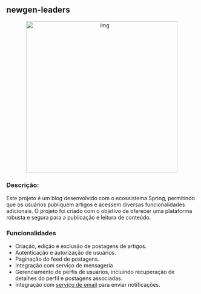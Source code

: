 ## newgen-leaders

<div align="center">
  <img src="https://github.com/raphaelkauan/newgen-leaders/assets/111379005/ed75e89d-8ed9-4642-9d52-4043423e772b" width="400" alt="img">
</div>

### Descrição: 
Este projeto é um blog desenvolvido com o ecossistema Spring, permitindo que os usuários publiquem artigos e acessem diversas funcionalidades adicionais. O projeto foi criado com o objetivo de oferecer uma plataforma robusta e segura para a publicação e leitura de conteúdo.

### Funcionalidades
- Criação, edição e exclusão de postagens de artigos.
- Autenticação e autorização de usuários.
- Paginação do feed de postagens.
- Integração com serviço de mensageria
- Gerenciamento de perfis de usuários, incluindo recuperação de detalhes do perfil e postagens associadas.
- Integração com [serviço de email](https://github.com/raphaelkauan/ms-newgen-leaders-email.git) para enviar notificações.
